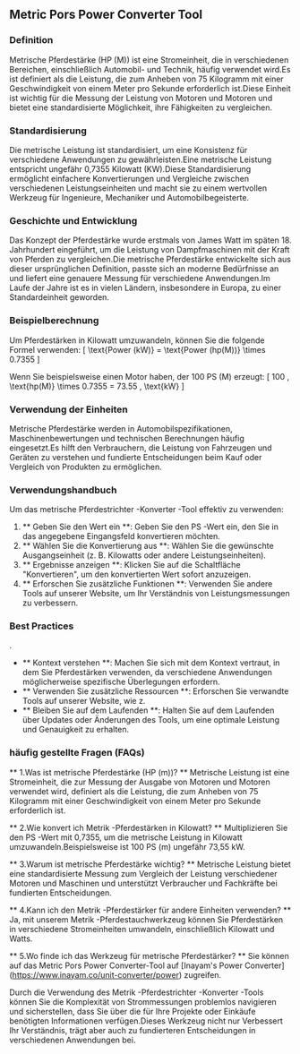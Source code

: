 ## Metric Pors Power Converter Tool

### Definition
Metrische Pferdestärke (HP (M)) ist eine Stromeinheit, die in verschiedenen Bereichen, einschließlich Automobil- und Technik, häufig verwendet wird.Es ist definiert als die Leistung, die zum Anheben von 75 Kilogramm mit einer Geschwindigkeit von einem Meter pro Sekunde erforderlich ist.Diese Einheit ist wichtig für die Messung der Leistung von Motoren und Motoren und bietet eine standardisierte Möglichkeit, ihre Fähigkeiten zu vergleichen.

### Standardisierung
Die metrische Leistung ist standardisiert, um eine Konsistenz für verschiedene Anwendungen zu gewährleisten.Eine metrische Leistung entspricht ungefähr 0,7355 Kilowatt (KW).Diese Standardisierung ermöglicht einfachere Konvertierungen und Vergleiche zwischen verschiedenen Leistungseinheiten und macht sie zu einem wertvollen Werkzeug für Ingenieure, Mechaniker und Automobilbegeisterte.

### Geschichte und Entwicklung
Das Konzept der Pferdestärke wurde erstmals von James Watt im späten 18. Jahrhundert eingeführt, um die Leistung von Dampfmaschinen mit der Kraft von Pferden zu vergleichen.Die metrische Pferdestärke entwickelte sich aus dieser ursprünglichen Definition, passte sich an moderne Bedürfnisse an und liefert eine genauere Messung für verschiedene Anwendungen.Im Laufe der Jahre ist es in vielen Ländern, insbesondere in Europa, zu einer Standardeinheit geworden.

### Beispielberechnung
Um Pferdestärken in Kilowatt umzuwandeln, können Sie die folgende Formel verwenden:
\[ \text{Power (kW)} = \text{Power (hp(M))} \times 0.7355 \]

Wenn Sie beispielsweise einen Motor haben, der 100 PS (M) erzeugt:
\[ 100 \, \text{hp(M)} \times 0.7355 = 73.55 \, \text{kW} \]

### Verwendung der Einheiten
Metrische Pferdestärke werden in Automobilspezifikationen, Maschinenbewertungen und technischen Berechnungen häufig eingesetzt.Es hilft den Verbrauchern, die Leistung von Fahrzeugen und Geräten zu verstehen und fundierte Entscheidungen beim Kauf oder Vergleich von Produkten zu ermöglichen.

### Verwendungshandbuch
Um das metrische Pferdestrichter -Konverter -Tool effektiv zu verwenden:
1. ** Geben Sie den Wert ein **: Geben Sie den PS -Wert ein, den Sie in das angegebene Eingangsfeld konvertieren möchten.
2. ** Wählen Sie die Konvertierung aus **: Wählen Sie die gewünschte Ausgangseinheit (z. B. Kilowatts oder andere Leistungseinheiten).
3. ** Ergebnisse anzeigen **: Klicken Sie auf die Schaltfläche "Konvertieren", um den konvertierten Wert sofort anzuzeigen.
4. ** Erforschen Sie zusätzliche Funktionen **: Verwenden Sie andere Tools auf unserer Website, um Ihr Verständnis von Leistungsmessungen zu verbessern.

### Best Practices
.
- ** Kontext verstehen **: Machen Sie sich mit dem Kontext vertraut, in dem Sie Pferdestärken verwenden, da verschiedene Anwendungen möglicherweise spezifische Überlegungen erfordern.
- ** Verwenden Sie zusätzliche Ressourcen **: Erforschen Sie verwandte Tools auf unserer Website, wie z.
- ** Bleiben Sie auf dem Laufenden **: Halten Sie auf dem Laufenden über Updates oder Änderungen des Tools, um eine optimale Leistung und Genauigkeit zu erhalten.

### häufig gestellte Fragen (FAQs)

** 1.Was ist metrische Pferdestärke (HP (m))? **
Metrische Leistung ist eine Stromeinheit, die zur Messung der Ausgabe von Motoren und Motoren verwendet wird, definiert als die Leistung, die zum Anheben von 75 Kilogramm mit einer Geschwindigkeit von einem Meter pro Sekunde erforderlich ist.

** 2.Wie konvert ich Metrik -Pferdestärken in Kilowatt? **
Multiplizieren Sie den PS -Wert mit 0,7355, um die metrische Leistung in Kilowatt umzuwandeln.Beispielsweise ist 100 PS (m) ungefähr 73,55 kW.

** 3.Warum ist metrische Pferdestärke wichtig? **
Metrische Leistung bietet eine standardisierte Messung zum Vergleich der Leistung verschiedener Motoren und Maschinen und unterstützt Verbraucher und Fachkräfte bei fundierten Entscheidungen.

** 4.Kann ich den Metrik -Pferdestärker für andere Einheiten verwenden? **
Ja, mit unserem Metrik -Pferdestauchwerkzeug können Sie Pferdestärken in verschiedene Stromeinheiten umwandeln, einschließlich Kilowatt und Watts.

** 5.Wo finde ich das Werkzeug für metrische Pferdestärker? **
Sie können auf das Metric Pors Power Converter-Tool auf [Inayam's Power Converter] (https://www.inayam.co/unit-converter/power) zugreifen.

Durch die Verwendung des Metrik -Pferdestrichter -Konverter -Tools können Sie die Komplexität von Strommessungen problemlos navigieren und sicherstellen, dass Sie über die für Ihre Projekte oder Einkäufe benötigten Informationen verfügen.Dieses Werkzeug nicht nur Verbessert Ihr Verständnis, trägt aber auch zu fundierteren Entscheidungen in verschiedenen Anwendungen bei.